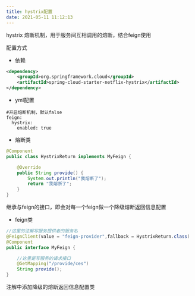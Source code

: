 ```yaml
---
title: hystrix配置
date: 2021-05-11 11:12:13
---
```


 hystrix 熔断机制，用于服务间互相调用的熔断，结合feign使用

配置方式

- 依赖

```xml
<dependency>
    <groupId>org.springframework.cloud</groupId>
    <artifactId>spring-cloud-starter-netflix-hystrix</artifactId>
</dependency>
```

- yml配置

```YML
#开启熔断机制，默认false
feign:
  hystrix:
    enabled: true
```

- 熔断类

```java
@Component
public class HystrixReturn implements MyFeign {

    @Override
    public String provide() {
        System.out.println("我熔断了");
        return "我熔断了";
    }
}
```

继承与feign的接口，即会对每一个feign做一个降级熔断返回信息配置

- feign类

```java
//这里的注解写服务提供者的服务名
@FeignClient(value = "feign-provider",fallback = HystrixReturn.class)
@Component
public interface MyFeign {

    //这里是写服务的请求接口
    @GetMapping("/provide/ces")
    String provide();
}
```

注解中添加降级的熔断返回信息配置类